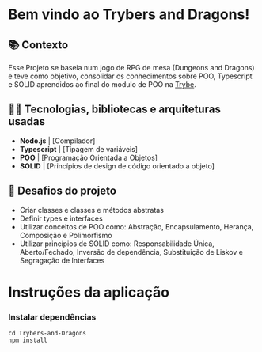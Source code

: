 # Bem vindo ao Trybers and Dragons!

## :books: Contexto
Esse Projeto se baseia num jogo de RPG de mesa (Dungeons and Dragons) e teve como objetivo, consolidar os conhecimentos sobre POO, Typescript e SOLID aprendidos ao final do modulo de POO na [Trybe](https://app.betrybe.com/). 

## :man_technologist: Tecnologias, bibliotecas e arquiteturas usadas
  * __Node.js__ | [Compilador]
  * __Typescript__ | [Tipagem de variáveis]
  * __POO__ | [Programação Orientada a Objetos]
  * __SOLID__ | [Princípios de design de código orientado a objeto]
  
## :memo: Desafios do projeto
* Criar classes e classes e métodos abstratas
* Definir types e interfaces
* Utilizar conceitos de POO como: Abstração, Encapsulamento, Herança, Composição e Polimorfismo
* Utilizar princípios de SOLID como: Responsabilidade Única, Aberto/Fechado, Inversão de dependência, Substituição de Liskov e Segragação de Interfaces

# Instruções da aplicação
### Instalar dependências
```
cd Trybers-and-Dragons
npm install
```
